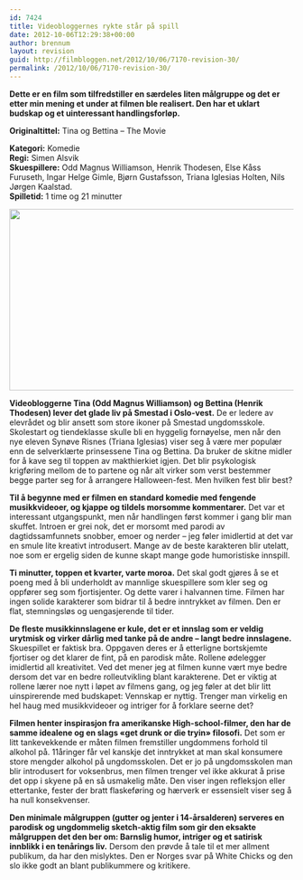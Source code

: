 ```yaml
---
id: 7424
title: Videobloggernes rykte står på spill
date: 2012-10-06T12:29:38+00:00
author: brennum
layout: revision
guid: http://filmbloggen.net/2012/10/06/7170-revision-30/
permalink: /2012/10/06/7170-revision-30/
---
```

**Dette er en film som tilfredstiller en særdeles liten målgruppe og det er etter min mening et under at filmen ble realisert. Den har et uklart budskap og et uinteressant handlingsforløp.**

**<!--more-->Originaltittel:** Tina og Bettina &#8211; The Movie

  
**Kategori:** Komedie  
**Regi:** Simen Alsvik  
**Skuespillere:** Odd Magnus Williamson, Henrik Thodesen, Else Kåss Furuseth, Ingar Helge Gimle, Bjørn Gustafsson, Triana Iglesias Holten, Nils Jørgen Kaalstad.  
**Spilletid:** 1 time og 21 minutter

<a href="http://filmbloggen.net/?attachment_id=7371" rel="attachment wp-att-7371"><img class="alignnone size-large wp-image-7371" src="http://filmbloggen.net/wp-content/uploads//2012/09/TrianaogElse772-620x321.jpg" alt="" width="620" height="321" /></a>

**Videobloggerne Tina (Odd Magnus Williamson) og Bettina (Henrik Thodesen) lever det glade liv på Smestad i Oslo-vest.** De er ledere av elevrådet og blir ansett som store ikoner på Smestad ungdomsskole. Skolestart og tiendeklasse skulle bli en hyggelig fornøyelse, men når den nye eleven Synøve Risnes (Triana Iglesias) viser seg å være mer populær enn de selverklærte prinsessene Tina og Bettina. Da bruker de skitne midler for å kave seg til toppen av makthierkiet igjen. Det blir psykologisk krigføring mellom de to partene og når alt virker som verst bestemmer begge parter seg for å arrangere Halloween-fest. Men hvilken fest blir best?

**Til å begynne med er filmen en standard komedie med fengende musikkvideoer, og kjappe og tildels morsomme kommentarer.** Det var et interessant utgangspunkt, men når handlingen først kommer i gang blir man skuffet. Introen er grei nok, det er morsomt med parodi av dagtidssamfunnets snobber, emoer og nerder &#8211; jeg føler imidlertid at det var en smule lite kreativt introdusert. Mange av de beste karakteren blir utelatt, noe som er ergelig siden de kunne skapt mange gode humoristiske innspill.

**Ti minutter, toppen et kvarter, varte moroa.** Det skal godt gjøres å se et poeng med å bli underholdt av mannlige skuespillere som kler seg og oppfører seg som fjortisjenter. Og dette varer i halvannen time. Filmen har ingen solide karakterer som bidrar til å bedre inntrykket av filmen. Den er flat, stemningsløs og uengasjerende til tider.

**De fleste musikkinnslagene er kule, det er et innslag som er veldig urytmisk og virker dårlig med tanke på de andre &#8211; langt bedre innslagene.** Skuespillet er faktisk bra. Oppgaven deres er å etterligne bortskjemte fjortiser og det klarer de fint, på en parodisk måte. Rollene ødelegger imidlertid all kreativitet. Ved det mener jeg at filmen kunne vært mye bedre dersom det var en bedre rolleutvikling blant karakterene. Det er viktig at rollene lærer noe nytt i løpet av filmens gang, og jeg føler at det blir litt uinspirerende med budskapet: Vennskap er nyttig. Trenger man virkelig en hel haug med musikkvideoer og intriger for å forklare seerne det?

**Filmen henter inspirasjon fra amerikanske High-school-filmer, den har de samme idealene og en slags &laquo;get drunk or die tryin&raquo; filosofi.** Det som er litt tankevekkende er måten filmen fremstiller ungdommens forhold til alkohol på. 11åringer får vel kanskje det inntrykket at man skal konsumere store mengder alkohol på ungdomsskolen. Det er jo på ungdomsskolen man blir introdusert for voksenbrus, men filmen trenger vel ikke akkurat å prise det opp i skyene på en så usmakelig måte. Den viser ingen refleksjon eller ettertanke, fester der bratt flaskeføring og hærverk er essensielt viser seg å ha null konsekvenser.

**Den minimale målgruppen (gutter og jenter i 14-årsalderen) serveres en parodisk og ungdommelig sketch-aktig film som gir den eksakte målgruppen det den ber om: Barnslig humor, intriger og et satirisk innblikk i en tenårings liv.** Dersom den prøvde å tale til et mer allment publikum, da har den mislyktes. Den er Norges svar på White Chicks og den slo ikke godt an blant publikummere og kritikere.
